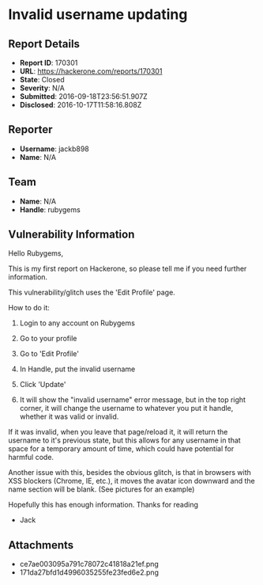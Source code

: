 # Invalid username updating

## Report Details
- **Report ID**: 170301
- **URL**: https://hackerone.com/reports/170301
- **State**: Closed
- **Severity**: N/A
- **Submitted**: 2016-09-18T23:56:51.907Z
- **Disclosed**: 2016-10-17T11:58:16.808Z

## Reporter
- **Username**: jackb898
- **Name**: N/A

## Team
- **Name**: N/A
- **Handle**: rubygems

## Vulnerability Information
Hello Rubygems,

This is my first report on Hackerone, so please tell me if you need further information.

This vulnerability/glitch uses the 'Edit Profile' page.

How to do it:
1. Login to any account on Rubygems

2. Go to your profile

3. Go to 'Edit Profile'

4. In Handle, put the invalid username

5. Click 'Update'

6. It will show the "invalid username" error message, but in the top right corner, it will change the username to whatever you put it handle, whether it was valid or invalid. 

If it was invalid, when you leave that page/reload it, it will return the username to it's previous state, but this allows for any username in that space for a temporary amount of time, which could have potential for harmful code.

Another issue with this, besides the obvious glitch, is that in browsers with XSS blockers (Chrome, IE, etc.), it moves the avatar icon downward and the name section will be blank. (See pictures for an example)


Hopefully this has enough information. Thanks for reading

- Jack




## Attachments
- ce7ae003095a791c78072c41818a21ef.png
- 171da27bfd1d4996035255fe23fed6e2.png

